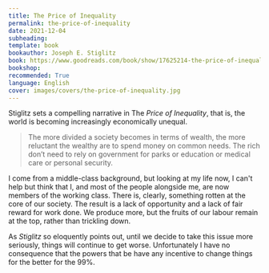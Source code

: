 ```yaml
---
title: The Price of Inequality
permalink: the-price-of-inequality
date: 2021-12-04
subheading: 
template: book
bookauthor: Joseph E. Stiglitz
book: https://www.goodreads.com/book/show/17625214-the-price-of-inequality
bookshop: 
recommended: True
language: English
cover: images/covers/the-price-of-inequality.jpg
---
```


Stiglitz sets a compelling narrative in The *Price of Inequality*, that is, the world is becoming increasingly economically unequal.

> The more divided a society becomes in terms of wealth, the more reluctant the wealthy are to spend money on common needs. The rich don’t need to rely on government for parks or education or medical care or personal security.

I come from a middle-class background, but looking at my life now, I can't help but think that I, and most of the people alongside me, are now members of the working class. There is, clearly, something rotten at the core of our society. The result is a lack of opportunity and a lack of fair reward for work done. We produce more, but the fruits of our labour remain at the top, rather than trickling down.

As *Stiglitz* so eloquently points out, until we decide to take this issue more seriously, things will continue to get worse. Unfortunately I have no consequence that the powers that be have any incentive to change things for the better for the 99%.
